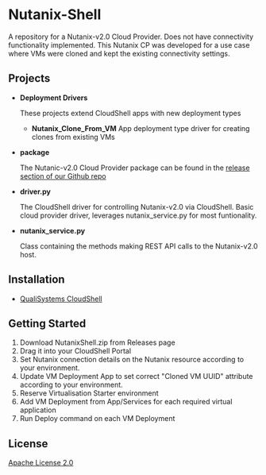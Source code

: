 # Nutanix-Shell

A repository for a Nutanix-v2.0 Cloud Provider.
Does not have connectivity functionality implemented. This Nutanix CP was developed for a use case where VMs were cloned and kept the existing connectivity settings.

## Projects
* **Deployment Drivers**

    These projects extend CloudShell apps with new deployment types
    * **Nutanix_Clone_From_VM**
    App deployment type driver for creating clones from existing VMs


* **package**

    The Nutanic-v2.0 Cloud Provider package can be found in the [release section of our Github repo](https://github.com/QualiSystemsLab/Nutanix-Shell/releases)

* **driver.py**

    The CloudShell driver for controlling Nutanix-v2.0 via CloudShell. Basic cloud provider driver, leverages nutanix_service.py for most funtionality.

* **nutanix_service.py**

    Class containing the methods making REST API calls to the Nutanix-v2.0 host.

## Installation
* [QualiSystems CloudShell](http://www.qualisystems.com/products/cloudshell/cloudshell-overview/)


## Getting Started

1. Download NutanixShell.zip from Releases page
2. Drag it into your CloudShell Portal
3. Set Nutanix connection details on the Nutanix resource according to your environment.
4. Update VM Deployment App to set correct "Cloned VM UUID" attribute according to your environment.
4. Reserve Virtualisation Starter environment
5. Add VM Deployment from App/Services for each required virtual application
8. Run Deploy command on each VM Deployment

## License
[Apache License 2.0](https://github.com/QualiSystems/vCenterShell/blob/master/LICENSE)